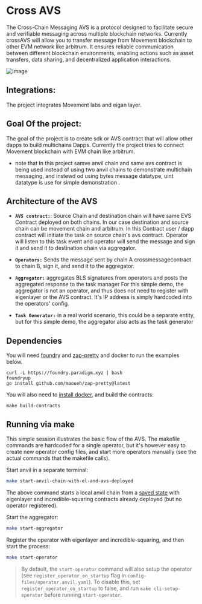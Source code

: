 # Cross AVS

The Cross-Chain Messaging AVS is a protocol designed to facilitate secure and verifiable messaging across multiple blockchain networks. Currently crossAVS will allow you to transfer message from Movement blockchain to other EVM network like arbitrum. It ensures reliable communication between different blockchain environments, enabling actions such as asset transfers, data sharing, and decentralized application interactions.

![image](https://github.com/AnirudhaGitHub/cross_avs/assets/167628180/65d59d99-f99c-4e80-b69f-3181a9d17fc1)

## Integrations:
The project integrates Movement labs and eigan layer.

## Goal Of the project:
The goal of the project is to create sdk or AVS contract that will allow other dapps to build multichains Dapps. Currently the project tries to connect Movement blockchain with EVM chain like arbitrum. 

- note that  In this project samve anvil chain and same avs contract is being used instead of using two anvil chains to demonstrate multichain messaging, and instewd od using bytes message datatype, uint datatype is use for simple demonstration .

## Architecture of the AVS
- **`AVS contract:`**:
Source Chain  and destination chain will have same EVS Contract deployed on both chains. In our case destination and source chain can be movement chain and arbitrum. In this Contract user / dapp contract will initiate the task on source chain's avs contract. Operator will listen to this task event and operator will send the message and sign it and send it to destination chain via aggregator.

- **`Operators:`**
Sends the message sent by chain A crossmessagecontract to chain B, sign it, and send it to the aggregator.

- **`Aggregator:`**
aggregates BLS signatures from operators and posts the aggregated response to the task manager
For this simple demo, the aggregator is not an operator, and thus does not need to register with eigenlayer or the AVS contract. It's IP address is simply hardcoded into the operators' config.

- **`Task Generator:`**
in a real world scenario, this could be a separate entity, but for this simple demo, the aggregator also acts as the task generator

## Dependencies

You will need [foundry](https://book.getfoundry.sh/getting-started/installation) and [zap-pretty](https://github.com/maoueh/zap-pretty) and docker to run the examples below.
```
curl -L https://foundry.paradigm.xyz | bash
foundryup
go install github.com/maoueh/zap-pretty@latest
```
You will also need to [install docker](https://docs.docker.com/get-docker/), and build the contracts:
```
make build-contracts
```

## Running via make

This simple session illustrates the basic flow of the AVS. The makefile commands are hardcoded for a single operator, but it's however easy to create new operator config files, and start more operators manually (see the actual commands that the makefile calls).

Start anvil in a separate terminal:

```bash
make start-anvil-chain-with-el-and-avs-deployed
```

The above command starts a local anvil chain from a [saved state](./tests/anvil/avs-and-eigenlayer-deployed-anvil-state.json) with eigenlayer and incredible-squaring contracts already deployed (but no operator registered).

Start the aggregator:

```bash
make start-aggregator
```

Register the operator with eigenlayer and incredible-squaring, and then start the process:

```bash
make start-operator
```

> By default, the `start-operator` command will also setup the operator (see `register_operator_on_startup` flag in `config-files/operator.anvil.yaml`). To disable this, set `register_operator_on_startup` to false, and run `make cli-setup-operator` before running `start-operator`.



